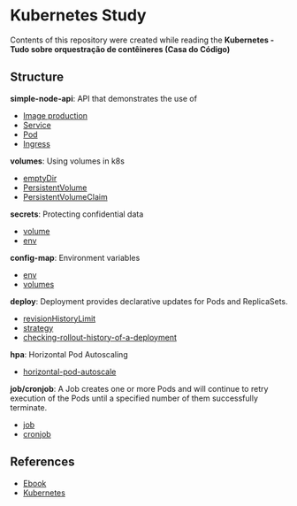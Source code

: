 # Kubernetes Study

Contents of this repository were created while reading the **Kubernetes - Tudo sobre orquestração de contêineres (Casa do Código)**
## Structure

**simple-node-api**: API that demonstrates the use of
- [Image production](https://docs.docker.com/engine/reference/builder/)
- [Service](https://kubernetes.io/docs/concepts/services-networking/service/)
- [Pod](https://kubernetes.io/docs/concepts/workloads/pods/)
- [Ingress](https://kubernetes.io/docs/concepts/services-networking/ingress/)

**volumes**: Using volumes in k8s
- [emptyDir](https://kubernetes.io/pt-br/docs/concepts/storage/volumes/#emptydir)
- [PersistentVolume](https://kubernetes.io/pt-br/docs/concepts/storage/persistent-volumes/)
- [PersistentVolumeClaim](https://kubernetes.io/docs/concepts/storage/persistent-volumes/#persistentvolumeclaims)

**secrets**: Protecting confidential data
- [volume](https://kubernetes.io/docs/concepts/configuration/secret/#use-case-dotfiles-in-a-secret-volume)
- [env](https://kubernetes.io/docs/concepts/configuration/secret/#using-secrets-as-environment-variables)

**config-map**: Environment variables
- [env](https://kubernetes.io/docs/concepts/configuration/configmap/#configmap-object)
- [volumes](https://kubernetes.io/docs/concepts/configuration/configmap/#configmap-object)

**deploy**: Deployment provides declarative updates for Pods and ReplicaSets.
- [revisionHistoryLimit](https://kubernetes.io/docs/concepts/workloads/controllers/deployment/#revision-history-limit)
- [strategy](https://kubernetes.io/docs/concepts/workloads/controllers/deployment/#strategy)
- [checking-rollout-history-of-a-deployment](https://kubernetes.io/docs/concepts/workloads/controllers/deployment/#checking-rollout-history-of-a-deployment)

**hpa**: Horizontal Pod Autoscaling
- [horizontal-pod-autoscale](https://kubernetes.io/docs/tasks/run-application/horizontal-pod-autoscale/)

**job/cronjob**: A Job creates one or more Pods and will continue to retry execution of the Pods until a specified number of them successfully terminate.
- [job](https://kubernetes.io/docs/concepts/workloads/controllers/job/#running-an-example-job)
- [cronjob](https://kubernetes.io/docs/concepts/workloads/controllers/cron-jobs/)

## References
- [Ebook](https://www.casadocodigo.com.br/products/livro-kubernetes)
- [Kubernetes](https://kubernetes.io/)